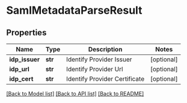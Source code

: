 # SamlMetadataParseResult

## Properties
Name | Type | Description | Notes
------------ | ------------- | ------------- | -------------
**idp_issuer** | **str** | Identify Provider Issuer | [optional] 
**idp_url** | **str** | Identify Provider Url | [optional] 
**idp_cert** | **str** | Identify Provider Certificate | [optional] 

[[Back to Model list]](../README.md#documentation-for-models) [[Back to API list]](../README.md#documentation-for-api-endpoints) [[Back to README]](../README.md)


